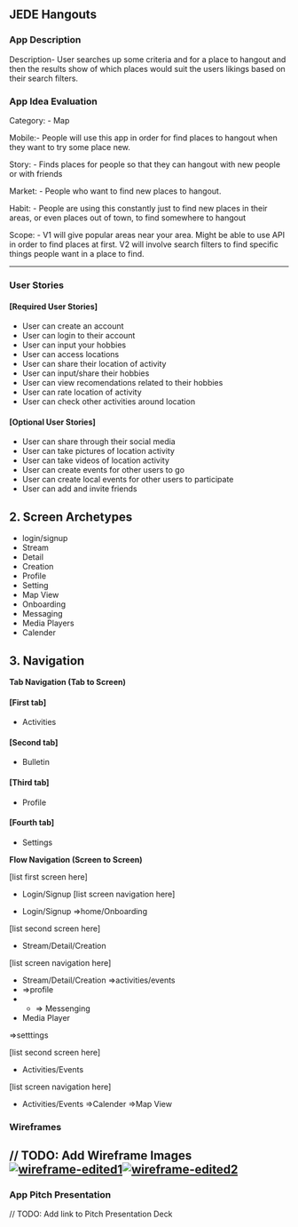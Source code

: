 ## JEDE Hangouts


### App Description

Description- User searches up some criteria and for a place to hangout and then the results show of which places would suit the users likings based on their search filters.

### App Idea Evaluation

Category: - Map

Mobile:- People will use this app in order for find places to hangout when they want to try some place new.

Story: - Finds places for people so that they can hangout with new people or with friends

Market: - People who want to find new places to hangout.

Habit: - People are using this constantly just to find new places in their areas, or even places out of town, to find somewhere to hangout

Scope: - V1 will give popular areas near your area. Might be able to use API in order to find places at first. V2 will involve search filters to find specific things people want in a place to find.

---

### User Stories
#### [Required User Stories]

- User can create an account
- User can login to their account
- User can input your hobbies
- User can access locations
- User can share their location of activity
- User can input/share their hobbies
- User can view recomendations related to their hobbies
- User can rate location of activity 
- User can check other activities around location

#### [Optional User Stories]
- User can share through their social media
- User can take pictures of location activity
- User can take videos of location activity
- User can create events for other users to go
- User can create local events for other users to participate
- User can add and invite friends


## 2. Screen Archetypes

- login/signup
- Stream
- Detail
- Creation
- Profile
- Setting
- Map View
- Onboarding
- Messaging
- Media Players
- Calender

## 3. Navigation
**Tab Navigation (Tab to Screen)**

#### [First tab]
- Activities
#### [Second tab]
- Bulletin
#### [Third tab]
- Profile
#### [Fourth tab]
- Settings

**Flow Navigation (Screen to Screen)** 

[list first screen here]
- Login/Signup
[list screen navigation here]

- Login/Signup
 =>home/Onboarding
 

[list second screen here]

- Stream/Detail/Creation

[list screen navigation here]

- Stream/Detail/Creation
=>activities/events
- =>profile
- - => Messenging
- Media Player

=>setttings

[list second screen here]

- Activities/Events

[list screen navigation here]

- Activities/Events
=>Calender
    =>Map View
    
### Wireframes
// TODO: Add Wireframe Images
<a href="https://ibb.co/fsvws0"><img src="https://thumb.ibb.co/fsvws0/wireframe-edited1.jpg" alt="wireframe-edited1" border="0"></a><a href="https://ibb.co/bQp0Kf"><img src="https://thumb.ibb.co/bQp0Kf/wireframe-edited2.jpg" alt="wireframe-edited2" border="0"></a>
---

### App Pitch Presentation
// TODO: Add link to Pitch Presentation Deck
